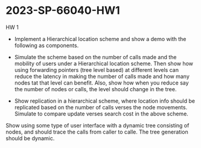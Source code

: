 # 2023-SP-66040-HW1


HW 1

 

- Implement a Hierarchical location scheme and show a demo with the following as components.


- Simulate the scheme based on the number of calls made and the mobility of users under a Hierarchical location scheme. Then show how using forwarding pointers (tree level based) at different levels can reduce the latency in making the number of calls made and how many nodes tat that level can benefit. Also, show how when you reduce say the number of nodes or calls, the level should change in the tree.

- Show replication in a hierarchical scheme, where location info should be replicated based on the number of calls verses the node movements. Simulate to compare update verses search cost in the above scheme.
 

Show using some type of user interface with a dynamic tree consisting of nodes, and should trace the calls from caller to calle. The tree generation should be dynamic. 

 
